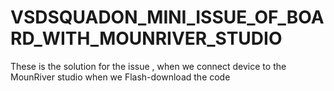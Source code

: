 # VSDSQUADON_MINI_ISSUE_OF_BOARD_WITH_MOUNRIVER_STUDIO
These is the solution for the issue , when we connect device to the MounRiver studio when we Flash-download the code 
